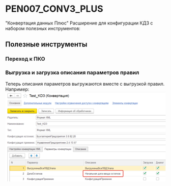 # PEN007_CONV3_PLUS
"Конвертация данных Плюс" Расширение для конфигурации КД3 с набором полезных инструментов:

## Полезные инструменты
### Переход к ПКО
### Выгрузка и загрузка описания параметров правил
Теперь описания параметров выгружаются вместе с выгрузкой правил. Например:
![pic1](./picture/2023-10-02_17-28-42.png)
